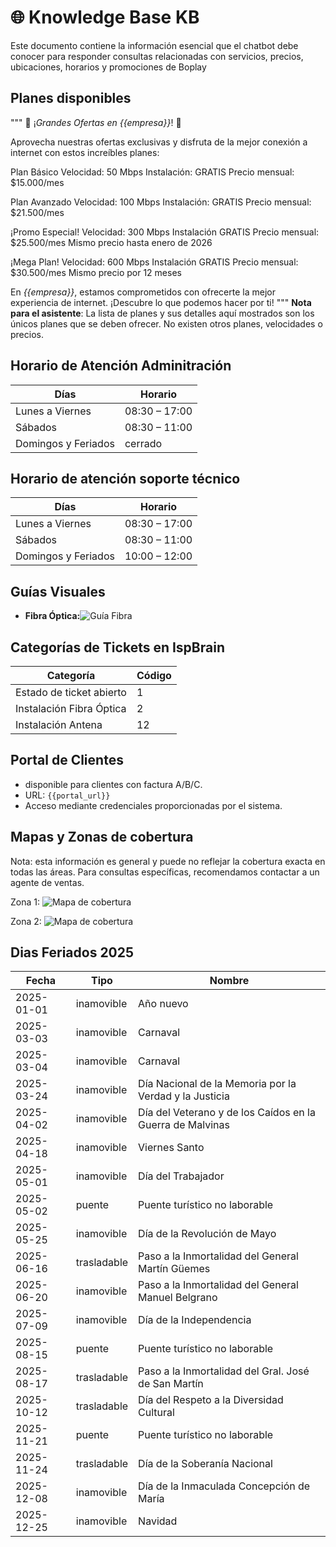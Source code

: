 # 🌐 Knowledge Base KB

Este documento contiene la información esencial que el chatbot debe conocer para responder consultas relacionadas con servicios, precios, ubicaciones, horarios y promociones de Boplay

## Planes disponibles

"""
📢 ¡*Grandes Ofertas en {{empresa}}*! 📢

Aprovecha nuestras ofertas exclusivas y disfruta de la mejor conexión a internet con estos increíbles planes:

Plan Básico
Velocidad: 50 Mbps
Instalación: GRATIS
Precio mensual: $15.000/mes

Plan Avanzado
Velocidad: 100 Mbps
Instalación: GRATIS
Precio mensual: $21.500/mes

¡Promo Especial!
Velocidad: 300 Mbps
Instalación GRATIS
Precio mensual: $25.500/mes
Mismo precio hasta enero de 2026

¡Mega Plan!
Velocidad: 600 Mbps
Instalación GRATIS
Precio mensual: $30.500/mes
Mismo precio por 12 meses

En *{{empresa}}*, estamos comprometidos con ofrecerte la mejor experiencia de internet. ¡Descubre lo que podemos hacer por ti!
"""
**Nota para el asistente**: La lista de planes y sus detalles aquí mostrados son los únicos planes que se deben ofrecer. No existen otros planes, velocidades o precios.

## Horario de Atención Adminitración

| Días               | Horario                         |
| ------------------- | ------------------------------- |
| Lunes a Viernes     | 08:30 – 17:00 |
| Sábados            | 08:30 – 11:00                  |
| Domingos y Feriados | cerrado |

## Horario de atención soporte técnico

| Días                | Horario                       |
| ------------------- | ----------------------------- |
| Lunes a Viernes     | 08:30 – 17:00 |
| Sábados             | 08:30 – 11:00                 |
| Domingos y Feriados | 10:00 – 12:00 |


## Guías Visuales

- **Fibra Óptica:**![Guía Fibra](https://imagen.jpeg)

## Categorías de Tickets en IspBrain

| Categoría                 | Código |
| -------------------------- | ------- |
| Estado de ticket abierto   | 1       |
| Instalación Fibra Óptica | 2       |
| Instalación Antena        | 12      |

## Portal de Clientes

- disponible para clientes con factura A/B/C.
- URL: `{{portal_url}}`
- Acceso mediante credenciales proporcionadas por el sistema.

## Mapas y Zonas de cobertura

Nota: esta información es general y puede no reflejar la cobertura exacta en todas las áreas. Para consultas específicas, recomendamos contactar a un agente de ventas.

Zona 1:
![Mapa de cobertura](https://mapa_1.png)

Zona 2:
![Mapa de cobertura](https://mapa_2.png)

## Dias Feriados 2025

| Fecha      | Tipo        | Nombre                                                      |
| ---------- | ----------- | ----------------------------------------------------------- |
| 2025-01-01 | inamovible  | Año nuevo                                                  |
| 2025-03-03 | inamovible  | Carnaval                                                    |
| 2025-03-04 | inamovible  | Carnaval                                                    |
| 2025-03-24 | inamovible  | Día Nacional de la Memoria por la Verdad y la Justicia     |
| 2025-04-02 | inamovible  | Día del Veterano y de los Caídos en la Guerra de Malvinas |
| 2025-04-18 | inamovible  | Viernes Santo                                               |
| 2025-05-01 | inamovible  | Día del Trabajador                                         |
| 2025-05-02 | puente      | Puente turístico no laborable                              |
| 2025-05-25 | inamovible  | Día de la Revolución de Mayo                              |
| 2025-06-16 | trasladable | Paso a la Inmortalidad del General Martín Güemes          |
| 2025-06-20 | inamovible  | Paso a la Inmortalidad del General Manuel Belgrano          |
| 2025-07-09 | inamovible  | Día de la Independencia                                    |
| 2025-08-15 | puente      | Puente turístico no laborable                              |
| 2025-08-17 | trasladable | Paso a la Inmortalidad del Gral. José de San Martín       |
| 2025-10-12 | trasladable | Día del Respeto a la Diversidad Cultural                   |
| 2025-11-21 | puente      | Puente turístico no laborable                              |
| 2025-11-24 | trasladable | Día de la Soberanía Nacional                              |
| 2025-12-08 | inamovible  | Día de la Inmaculada Concepción de María                 |
| 2025-12-25 | inamovible  | Navidad                                                     |
